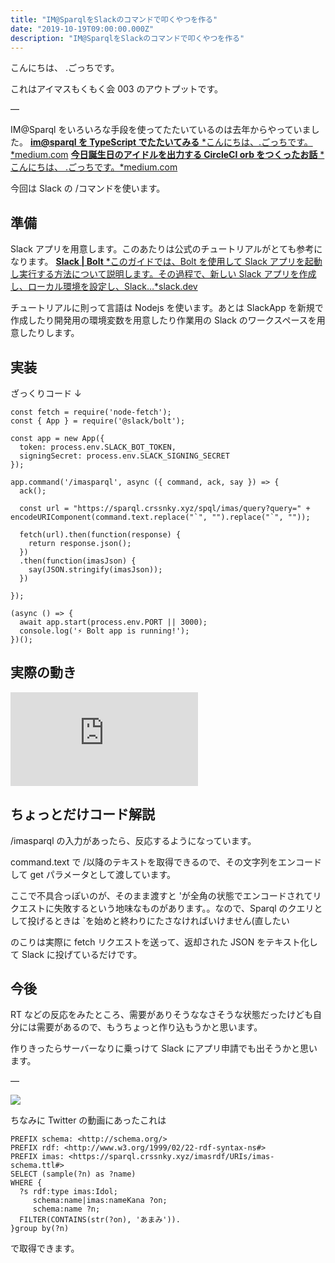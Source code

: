 ```yaml
---
title: "IM@SparqlをSlackのコマンドで叩くやつを作る"
date: "2019-10-19T09:00:00.000Z"
description: "IM@SparqlをSlackのコマンドで叩くやつを作る"
---
```


こんにちは、 .ごっちです。

これはアイマスもくもく会 003 のアウトプットです。

—

IM@Sparql をいろいろな手段を使ってたたいているのは去年からやっていました。
[**im@sparql を TypeScript でたたいてみる**
*こんにちは、.ごっちです。*medium.com](https://medium.com/@gggooottto/im-sparql%E3%82%92typescript%E3%81%A7%E3%81%9F%E3%81%9F%E3%81%84%E3%81%A6%E3%81%BF%E3%82%8B-e4610a827588)
[**今日誕生日のアイドルを出力する CircleCI orb をつくったお話**
*こんにちは、 .ごっちです。*medium.com](https://medium.com/@gggooottto/%E4%BB%8A%E6%97%A5%E8%AA%95%E7%94%9F%E6%97%A5%E3%81%AE%E3%82%A2%E3%82%A4%E3%83%89%E3%83%AB%E3%82%92%E5%87%BA%E5%8A%9B%E3%81%99%E3%82%8Bcircleci-orb%E3%82%92%E3%81%A4%E3%81%8F%E3%81%A3%E3%81%9F%E3%81%8A%E8%A9%B1-fff413118a40)

今回は Slack の /コマンドを使います。

## 準備

Slack アプリを用意します。このあたりは公式のチュートリアルがとても参考になります。
[**Slack | Bolt**
*このガイドでは、Bolt を使用して Slack アプリを起動し実行する方法について説明します。その過程で、新しい Slack アプリを作成し、ローカル環境を設定し、Slack…*slack.dev](https://slack.dev/bolt/ja-jp/tutorial/getting-started)

チュートリアルに則って言語は Nodejs を使います。あとは SlackApp を新規で作成したり開発用の環境変数を用意したり作業用の Slack のワークスペースを用意したりします。

## 実装

ざっくりコード ↓

    const fetch = require('node-fetch');
    const { App } = require('@slack/bolt');

    const app = new App({
      token: process.env.SLACK_BOT_TOKEN,
      signingSecret: process.env.SLACK_SIGNING_SECRET
    });

    app.command('/imasparql', async ({ command, ack, say }) => {
      ack();

      const url = "https://sparql.crssnky.xyz/spql/imas/query?query=" + encodeURIComponent(command.text.replace("`", "").replace("`", ""));

      fetch(url).then(function(response) {
        return response.json();
      })
      .then(function(imasJson) {
        say(JSON.stringify(imasJson));
      })

    });

    (async () => {
      await app.start(process.env.PORT || 3000);
      console.log('⚡️ Bolt app is running!');
    })();

## 実際の動き

<iframe src="https://medium.com/media/2ae35e3645829c32cacfd50d67423204" frameborder=0></iframe>

## ちょっとだけコード解説

/imasparql の入力があったら、反応するようになっています。

command.text で /以降のテキストを取得できるので、その文字列をエンコードして get パラメータとして渡しています。

ここで不具合っぽいのが、そのまま渡すと 'が全角の状態でエンコードされてリクエストに失敗するという地味なものがあります。。なので、Sparql のクエリとして投げるときは `を始めと終わりにたさなければいけません(直したい

のこりは実際に fetch リクエストを送って、返却された JSON をテキスト化して Slack に投げているだけです。

## 今後

RT などの反応をみたところ、需要がありそうななさそうな状態だったけども自分には需要があるので、もうちょっと作り込もうかと思います。

作りきったらサーバーなりに乗っけて Slack にアプリ申請でも出そうかと思います。

—

![](https://cdn-images-1.medium.com/max/4400/1*BGBbLNQ3EwT8NOPUc7M3og.png)

ちなみに Twitter の動画にあったこれは

    PREFIX schema: <http://schema.org/>
    PREFIX rdf: <http://www.w3.org/1999/02/22-rdf-syntax-ns#>
    PREFIX imas: <https://sparql.crssnky.xyz/imasrdf/URIs/imas-schema.ttl#>
    SELECT (sample(?n) as ?name)
    WHERE {
      ?s rdf:type imas:Idol;
         schema:name|imas:nameKana ?on;
         schema:name ?n;
      FILTER(CONTAINS(str(?on), 'あまみ')).
    }group by(?n)

で取得できます。
